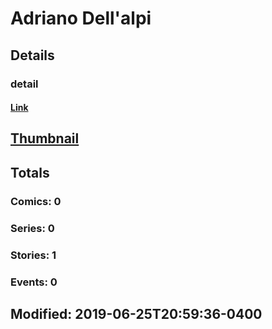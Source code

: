 # Adriano  Dell'alpi 
## Details
### detail
#### [Link](http://marvel.com/comics/creators/13451/adriano_dellalpi?utm_campaign=apiRef&utm_source=225578a89fc76f3d20fbffda5d17a88d)
## [Thumbnail](http://i.annihil.us/u/prod/marvel/i/mg/b/40/image_not_available.jpg)
## Totals
### Comics: 0
### Series: 0
### Stories: 1
### Events: 0
## Modified: 2019-06-25T20:59:36-0400